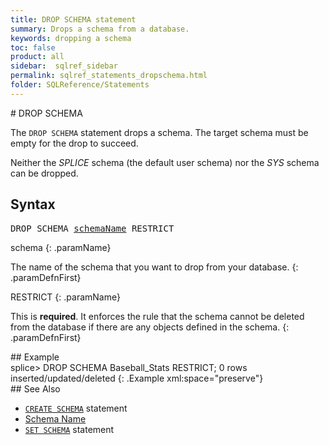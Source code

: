 ```yaml
---
title: DROP SCHEMA statement
summary: Drops a schema from a database.
keywords: dropping a schema
toc: false
product: all
sidebar:  sqlref_sidebar
permalink: sqlref_statements_dropschema.html
folder: SQLReference/Statements
---
```

<section>
<div class="TopicContent" data-swiftype-index="true" markdown="1">
# DROP SCHEMA

The `DROP SCHEMA` statement drops a schema. The target schema must be
empty for the drop to succeed.

Neither the *SPLICE* schema (the default user schema) nor the *SYS*
schema can be dropped.

## Syntax

<div class="fcnWrapperWide"><pre class="FcnSyntax">
DROP SCHEMA <a href="sqlref_identifiers_types.html#SchemaName">schemaName</a> RESTRICT</pre>

</div>
<div class="paramList" markdown="1">
schema
{: .paramName}

The name of the schema that you want to drop from your database.
{: .paramDefnFirst}

RESTRICT
{: .paramName}

This is **required**. It enforces the rule that the schema cannot be
deleted from the database if there are any objects defined in the
schema.
{: .paramDefnFirst}

</div>
## Example

<div class="preWrapperWide" markdown="1">
    splice> DROP SCHEMA Baseball_Stats RESTRICT;
    0 rows inserted/updated/deleted
{: .Example xml:space="preserve"}

</div>
## See Also

* [`CREATE SCHEMA`](sqlref_statements_createschema.html) statement
* [Schema Name](sqlref_identifiers_types.html#SchemaName)
* [`SET SCHEMA`](sqlref_statements_setschema.html) statement

</div>
</section>
